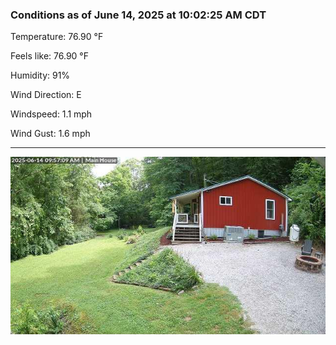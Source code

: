 ### Conditions as of June 14, 2025 at 10:02:25 AM CDT 

Temperature: 76.90 &deg;F

Feels like: 76.90 &deg;F

Humidity: 91%

Wind Direction: E

Windspeed: 1.1 mph

Wind Gust: 1.6 mph

---

<img src="./images/latest.jpeg"/>

